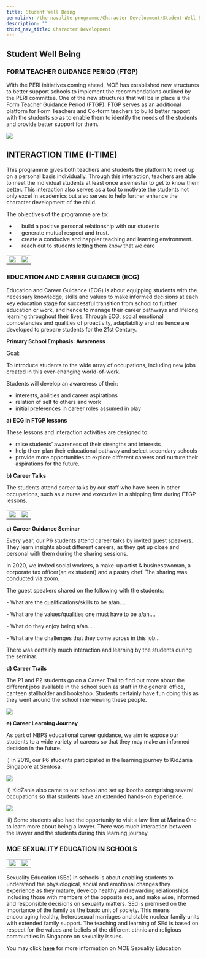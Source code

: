 ```yaml
---
title: Student Well Being
permalink: /the-navalite-programme/Character-Development/Student-Well-Being/
description: ""
third_nav_title: Character Development
---
```

## Student Well Being

### FORM TEACHER GUIDANCE PERIOD (FTGP)

With the PERI initiatives coming ahead, MOE has established new structures to better support schools to implement the recommendations outlined by the PERI committee. One of the new structures that will be in place is the Form Teacher Guidance Period (FTGP). FTGP serves as an additional platform for Form Teachers and Co-form teachers to build better rapport with the students so as to enable them to identify the needs of the students and provide better support for them.

![](/images/Student%20Well-Being%201.jpeg)

INTERACTION TIME (I-TIME)
-------------------------

This programme gives both teachers and students the platform to meet up on a personal basis individually. Through this interaction, teachers are able to meet the individual students at least once a semester to get to know them better. This interaction also serves as a tool to motivate the students not only excel in academics but also serves to help further enhance the character development of the child. 

The objectives of the programme are to:

*       build a positive personal relationship with our students
*       generate mutual respect and trust.
*       create a conducive and happier teaching and learning environment.
*       reach out to students letting them know that we care


|  |  | 
| -------- | -------- | 
|   ![](/images/SWB1.png)   |   ![](/images/SWB2.png)   | 


### EDUCATION AND CAREER GUIDANCE (ECG)


Education and Career Guidance (ECG) is about equipping students with the necessary knowledge, skills and values to make informed decisions at each key education stage for successful transition from school to further education or work, and hence to manage their career pathways and lifelong learning throughout their lives. Through ECG, social emotional competencies and qualities of proactivity, adaptability and resilience are developed to prepare students for the 21st Century.

**Primary School Emphasis: Awareness**

Goal: 

To introduce students to the wide array of occupations, including new jobs created in this ever-changing world-of-work. 

Students will develop an awareness of their:      

*   interests, abilities and career aspirations
*   relation of self to others and work
*   initial preferences in career roles assumed in play

**a) ECG in FTGP lessons**

These lessons and interaction activities are designed to:

*   raise students’ awareness of their strengths and interests
*   help them plan their educational pathway and select secondary schools
*   provide more opportunities to explore different careers and nurture their aspirations for the future.  

**b) Career Talks** 

The students attend career talks by our staff who have been in other occupations, such as a nurse and executive in a shipping firm during FTGP lessons.


|  |  | 
| -------- | -------- | 
|   ![](/images/Careertalk1.png)   |  ![](/images/Careertalk2.png)   |

**c) Career Guidance Seminar** 

Every year, our P6 students attend career talks by invited guest speakers. They learn insights about different careers, as they get up close and personal with them during the sharing sessions.

  

In 2020, we invited social workers, a make-up artist & businesswoman, a corporate tax officer(an ex student) and a pastry chef. The sharing was conducted via zoom.

  

The guest speakers shared on the following with the students:

\- What are the qualifications/skills to be a/an….

\- What are the values/qualities one must have to be a/an….

\- What do they enjoy being a/an….

\- What are the challenges that they come across in this job...

  

There was certainly much interaction and learning by the students during the seminar.

  
**d) Career Trails**

The P1 and P2 students go on a Career Trail to find out more about the different jobs available in the school such as staff in the general office, canteen stallholder and bookshop. Students certainly have fun doing this as they went around the school interviewing these people.

![](/images/careertrail.png)

**e) Career Learning Journey** 

As part of NBPS educational career guidance, we aim to expose our students to a wide variety of careers so that they may make an informed decision in the future.

i) In 2019, our P6 students participated in the learning journey to KidZania Singapore at Sentosa.

![](/images/careerlearningjourney.jpeg)

ii) KidZania also came to our school and set up booths comprising several occupations so that students have an extended hands-on experience.

![](/images/kidzania_ii.png)

iii) Some students also had the opportunity to visit a law firm at Marina One to learn more about being a lawyer. There was much interaction between the lawyer and the students during this learning journey.

### MOE SEXUALITY EDUCATION IN SCHOOLS


|  |  | 
| -------- | -------- | 
|    ![](/images/marina1.png)  |   ![](/images/marina2.png)   | 


Sexuality Education (SEd) in schools is about enabling students to understand the physiological, social and emotional changes they experience as they mature, develop healthy and rewarding relationships including those with members of the opposite sex, and make wise, informed and responsible decisions on sexuality matters. SEd is premised on the importance of the family as the basic unit of society. This means encouraging healthy, heterosexual marriages and stable nuclear family units with extended family support. The teaching and learning of SEd is based on respect for the values and beliefs of the different ethnic and religious communities in Singapore on sexuality issues.  

  
You may click [**here**](https://staging.d1z0547tdcqcnu.amplifyapp.com/the-navalite-programme/Character-Development/MOE-Sex-Ed/) for more information on MOE Sexuality Education